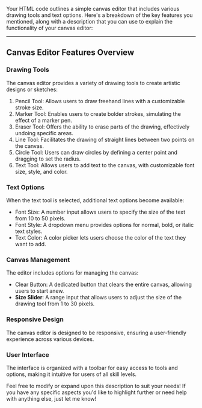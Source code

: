 Your HTML code outlines a simple canvas editor that includes various drawing tools and text options. Here's a breakdown of the key features you mentioned, along with a description that you can use to explain the functionality of your canvas editor:

---

## Canvas Editor Features Overview

### Drawing Tools
The canvas editor provides a variety of drawing tools to create artistic designs or sketches:

1. Pencil Tool: Allows users to draw freehand lines with a customizable stroke size.
2. Marker Tool: Enables users to create bolder strokes, simulating the effect of a marker pen.
3. Eraser Tool: Offers the ability to erase parts of the drawing, effectively undoing specific areas.
4. Line Tool: Facilitates the drawing of straight lines between two points on the canvas.
5. Circle Tool: Users can draw circles by defining a center point and dragging to set the radius.
6. Text Tool: Allows users to add text to the canvas, with customizable font size, style, and color.

### Text Options
When the text tool is selected, additional text options become available:

- Font Size: A number input allows users to specify the size of the text from 10 to 50 pixels.
- Font Style: A dropdown menu provides options for normal, bold, or italic text styles.
- Text Color: A color picker lets users choose the color of the text they want to add.

### Canvas Management
The editor includes options for managing the canvas:

- Clear Button: A dedicated button that clears the entire canvas, allowing users to start anew.
- **Size Slider**: A range input that allows users to adjust the size of the drawing tool from 1 to 30 pixels.

### Responsive Design
The canvas editor is designed to be responsive, ensuring a user-friendly experience across various devices.

### User Interface
The interface is organized with a toolbar for easy access to tools and options, making it intuitive for users of all skill levels.


Feel free to modify or expand upon this description to suit your needs! If you have any specific aspects you'd like to highlight further or need help with anything else, just let me know!